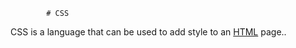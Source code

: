             # CSS

CSS is a language that can be used to add style to an [HTML](/wiki/HTML) page..

        